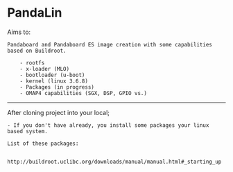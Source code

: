 PandaLin
========
Aims to:

	Pandaboard and Pandaboard ES image creation with some capabilities based on Buildroot.
		
		- rootfs
		- x-loader (MLO)
		- bootloader (u-boot)
		- kernel (linux 3.6.8)
		- Packages (in progress)
		- OMAP4 capabilities (SGX, DSP, GPIO vs.)

--------------------------------------------------------------------------------

After cloning project into your local;

	- If you don't have already, you install some packages your linux based system.

	List of these packages: 
		
		http://buildroot.uclibc.org/downloads/manual/manual.html#_starting_up

	
